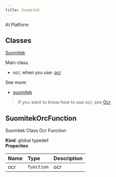 ```yaml
---
title: Suomitek
---
```


AI Platform

## Classes

[Suomitek](suomitek.md#suomitek)

Main class.

* ocr, when you use: [ocr](https://github.com/suomitek/athena-ai-service)

See more:

* [suomitek](https://www.suomitek.com)

> If you want to know how to use ocr, see [Ocr](suomitek.md#ocr)  

## SuomitekOrcFunction

Suomitek Class Ocr Function

**Kind**: global typedef  
**Properties**

| Name | Type | Description |
| :--- | :--- | :--- |
| ocr | `function` | ocr |

